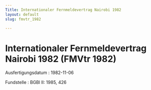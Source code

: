 ```yaml
---
Title: Internationaler Fernmeldevertrag Nairobi 1982
layout: default
slug: fmvtr_1982

---
```


# Internationaler Fernmeldevertrag Nairobi 1982 (FMVtr 1982)

Ausfertigungsdatum
:   1982-11-06

Fundstelle
:   BGBl II: 1985, 426

